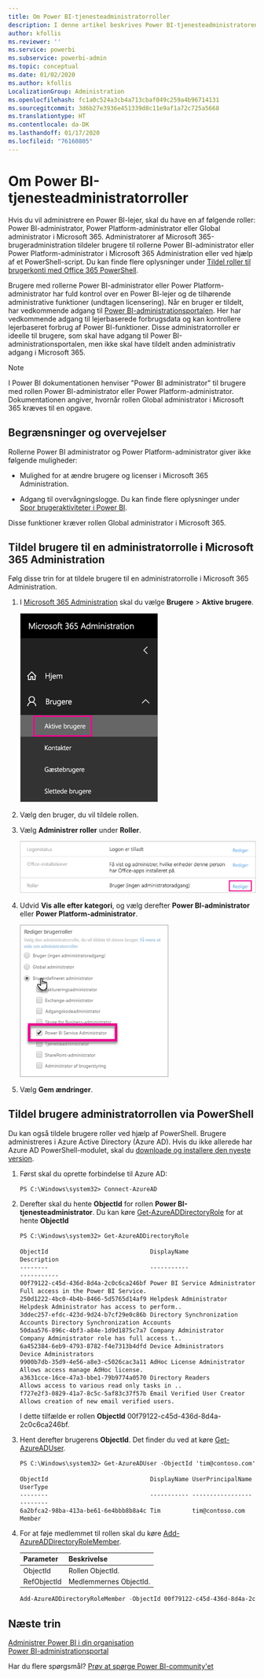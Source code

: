 ```yaml
---
title: Om Power BI-tjenesteadministratorroller
description: I denne artikel beskrives Power BI-tjenesteadministratoren og de specifikke roller, der giver administratorrettigheder.
author: kfollis
ms.reviewer: ''
ms.service: powerbi
ms.subservice: powerbi-admin
ms.topic: conceptual
ms.date: 01/02/2020
ms.author: kfollis
LocalizationGroup: Administration
ms.openlocfilehash: fc1a0c524a3cb4a713cbaf049c259a4b96714131
ms.sourcegitcommit: 3d6b27e3936e451339d8c11e9af1a72c725a5668
ms.translationtype: HT
ms.contentlocale: da-DK
ms.lasthandoff: 01/17/2020
ms.locfileid: "76160805"
---
```

# <a name="understanding-power-bi-service-administrator-roles"></a>Om Power BI-tjenesteadministratorroller

Hvis du vil administrere en Power BI-lejer, skal du have en af følgende roller: Power BI-administrator, Power Platform-administrator eller Global administrator i Microsoft 365. Administratorer af Microsoft 365-brugeradministration tildeler brugere til rollerne Power BI-administrator eller Power Platform-administrator i Microsoft 365 Administration eller ved hjælp af et PowerShell-script. Du kan finde flere oplysninger under [Tildel roller til brugerkonti med Office 365 PowerShell](/office365/enterprise/powershell/assign-roles-to-user-accounts-with-office-365-powershell).

Brugere med rollerne Power BI-administrator eller Power Platform-administrator har fuld kontrol over en Power BI-lejer og de tilhørende administrative funktioner (undtagen licensering). Når en bruger er tildelt, har vedkommende adgang til [Power BI-administrationsportalen](service-admin-portal.md). Her har vedkommende adgang til lejerbaserede forbrugsdata og kan kontrollere lejerbaseret forbrug af Power BI-funktioner. Disse administratorroller er ideelle til brugere, som skal have adgang til Power BI-administrationsportalen, men ikke skal have tildelt anden administrativ adgang i Microsoft 365.

> [!NOTE]
> I Power BI dokumentationen henviser "Power BI administrator" til brugere med rollen Power BI-administrator eller Power Platform-administrator. Dokumentationen angiver, hvornår rollen Global administrator i Microsoft 365 kræves til en opgave.

## <a name="limitations-and-considerations"></a>Begrænsninger og overvejelser

Rollerne Power BI administrator og Power Platform-administrator giver ikke følgende muligheder:

* Mulighed for at ændre brugere og licenser i Microsoft 365 Administration.

* Adgang til overvågningslogge. Du kan finde flere oplysninger under [Spor brugeraktiviteter i Power BI](service-admin-auditing.md).

Disse funktioner kræver rollen Global administrator i Microsoft 365.

## <a name="assign-users-to-an-admin-role-in-the-microsoft-365-admin-center"></a>Tildel brugere til en administratorrolle i Microsoft 365 Administration

Følg disse trin for at tildele brugere til en administratorrolle i Microsoft 365 Administration.

1. I [Microsoft 365 Administration](https://portal.office.com/adminportal/home#/homepage) skal du vælge **Brugere** > **Aktive brugere**.

    ![Microsoft 365 Administration](media/service-admin-role/powerbi-admin-users.png)

1. Vælg den bruger, du vil tildele rollen.

1. Vælg **Administrer roller** under **Roller**.

    ![Administrer roller](media/service-admin-role/powerbi-admin-edit-roles.png)

1. Udvid **Vis alle efter kategori**, og vælg derefter **Power BI-administrator** eller **Power Platform-administrator**.

    ![Vælg administratorrollen](media/service-admin-role/powerbi-admin-role.png)

1. Vælg **Gem ændringer**.

## <a name="assign-users-to-the-admin-role-with-powershell"></a>Tildel brugere administratorrollen via PowerShell

Du kan også tildele brugere roller ved hjælp af PowerShell. Brugere administreres i Azure Active Directory (Azure AD). Hvis du ikke allerede har Azure AD PowerShell-modulet, skal du [downloade og installere den nyeste version](https://www.powershellgallery.com/packages/AzureAD/).

1. Først skal du oprette forbindelse til Azure AD:
   ```
   PS C:\Windows\system32> Connect-AzureAD
   ```

1. Derefter skal du hente **ObjectId** for rollen **Power BI-tjenesteadministrator**. Du kan køre [Get-AzureADDirectoryRole](/powershell/module/azuread/get-azureaddirectoryrole) for at hente **ObjectId**

    ```
    PS C:\Windows\system32> Get-AzureADDirectoryRole

    ObjectId                             DisplayName                        Description
    --------                             -----------                        -----------
    00f79122-c45d-436d-8d4a-2c0c6ca246bf Power BI Service Administrator     Full access in the Power BI Service.
    250d1222-4bc0-4b4b-8466-5d5765d14af9 Helpdesk Administrator             Helpdesk Administrator has access to perform..
    3ddec257-efdc-423d-9d24-b7cf29e0c86b Directory Synchronization Accounts Directory Synchronization Accounts
    50daa576-896c-4bf3-a84e-1d9d1875c7a7 Company Administrator              Company Administrator role has full access t..
    6a452384-6eb9-4793-8782-f4e7313b4dfd Device Administrators              Device Administrators
    9900b7db-35d9-4e56-a8e3-c5026cac3a11 AdHoc License Administrator        Allows access manage AdHoc license.
    a3631cce-16ce-47a3-bbe1-79b9774a0570 Directory Readers                  Allows access to various read only tasks in ..
    f727e2f3-0829-41a7-8c5c-5af83c37f57b Email Verified User Creator        Allows creation of new email verified users.
    ```

    I dette tilfælde er rollen **ObjectId** 00f79122-c45d-436d-8d4a-2c0c6ca246bf.

1. Hent derefter brugerens **ObjectId**. Det finder du ved at køre [Get-AzureADUser](/powershell/module/azuread/get-azureaduser).

    ```
    PS C:\Windows\system32> Get-AzureADUser -ObjectId 'tim@contoso.com'

    ObjectId                             DisplayName UserPrincipalName      UserType
    --------                             ----------- -----------------      --------
    6a2bfca2-98ba-413a-be61-6e4bbb8b8a4c Tim         tim@contoso.com        Member
    ```

1. For at føje medlemmet til rollen skal du køre [Add-AzureADDirectoryRoleMember](/powershell/module/azuread/add-azureaddirectoryrolemember).

    | Parameter | Beskrivelse |
    | --- | --- |
    | ObjectId |Rollen ObjectId. |
    | RefObjectId |Medlemmernes ObjectId. |

    ```powershell
    Add-AzureADDirectoryRoleMember -ObjectId 00f79122-c45d-436d-8d4a-2c0c6ca246bf -RefObjectId 6a2bfca2-98ba-413a-be61-6e4bbb8b8a4c
    ```

## <a name="next-steps"></a>Næste trin

[Administrer Power BI i din organisation](service-admin-administering-power-bi-in-your-organization.md)  
[Power BI-administrationsportal](service-admin-portal.md)  

Har du flere spørgsmål? [Prøv at spørge Power BI-community'et](https://community.powerbi.com/)